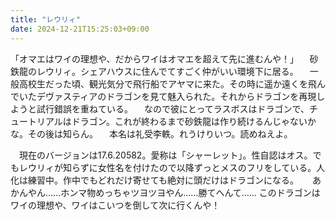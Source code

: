 ```yaml
---
title: "レウリィ"
date: 2024-12-21T15:25:03+09:00
---
```

「オマエはワイの理想や、だからワイはオマエを超えて先に進むんや！」
　砂鉄龍のレウリィ。シェアハウスに住んでてすごく仲がいい環境下に居る。
　一般高校生だった頃、観光気分で飛行船でアヤマに来た。その時に遥か遠くを飛んでいたデヴァスティアのドラゴンを見て魅入られた。それからドラゴンを再現しようと試行錯誤を重ねている。
　なので彼にとってラスボスはドラゴンで、チュートリアルはドラゴン。これが終わるまで砂鉄龍は作り続けるんじゃないかな。その後は知らん。
　本名は礼受李軼。れうけりいつ。読めねえよ。

　現在のバージョンは17.6.20582。愛称は「シャーレット」。性自認はオス。でもレウリィが知らずに女性名を付けたので以降ずっとメスのフリをしている。人化は練習中。作中でもどれだけ寄せても絶対に頭だけはドラゴンになる。
　
あかんやん……ホンマ物めっちゃツヨツヨやん……勝てへんて……
このドラゴンはワイの理想や、ワイはこいつを倒して次に行くんや！
